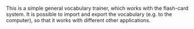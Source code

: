 This is a simple general vocabulary trainer, which works with the flash-card system.
It is possible to import and export the vocabulary (e.g. to the computer), so that it works with different other applications.

